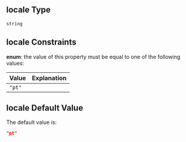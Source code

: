 ## locale Type

`string`

## locale Constraints

**enum**: the value of this property must be equal to one of the following values:

| Value  | Explanation |
| :----- | ----------- |
| `"pt"` |             |

## locale Default Value

The default value is:

```json
"pt"
```
